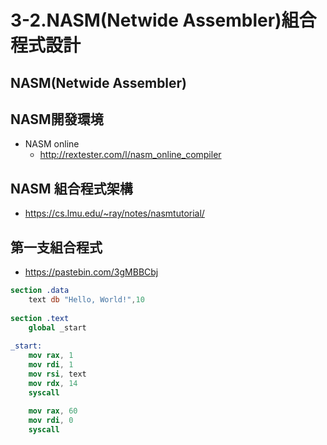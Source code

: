 # 3-2.NASM(Netwide Assembler)組合程式設計

## NASM(Netwide Assembler)
## NASM開發環境 
- NASM online
  - http://rextester.com/l/nasm_online_compiler

## NASM 組合程式架構
- https://cs.lmu.edu/~ray/notes/nasmtutorial/
## 第一支組合程式
- https://pastebin.com/3gMBBCbj
```nasm
section .data
    text db "Hello, World!",10
 
section .text
    global _start
 
_start:
    mov rax, 1
    mov rdi, 1
    mov rsi, text
    mov rdx, 14
    syscall
 
    mov rax, 60
    mov rdi, 0
    syscall
```

